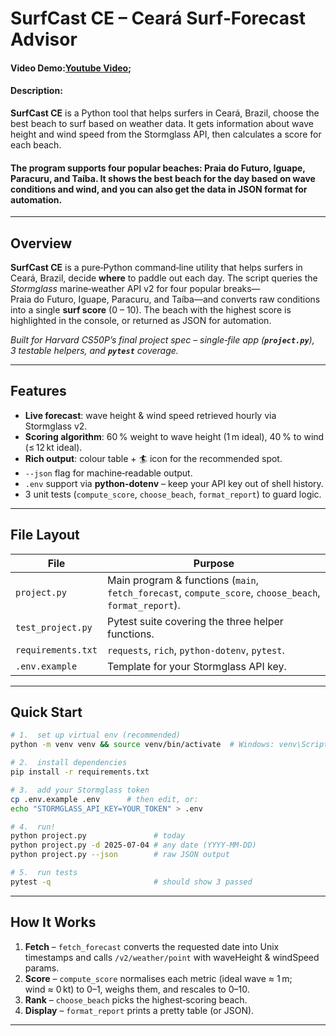 # SurfCast CE – Ceará Surf‑Forecast Advisor

#### Video Demo:[Youtube Video](https://www.youtube.com/watch?v=ldTZ7ZQSowg);
#### Description:
**SurfCast CE** is a Python tool that helps surfers in Ceará, Brazil, choose the best beach to surf based on weather data. It gets information about wave height and wind speed from the Stormglass API, then calculates a score for each beach.
#### The program supports four popular beaches: Praia do Futuro, Iguape, Paracuru, and Taíba. It shows the best beach for the day based on wave conditions and wind, and you can also get the data in JSON format for automation.
---

## Overview

**SurfCast CE** is a pure‑Python command‑line utility that helps surfers in Ceará, Brazil, decide **where** to paddle out each day.  The script queries the *Stormglass* marine‑weather API v2 for four popular breaks—Praia do Futuro, Iguape, Paracuru, and Taíba—and converts raw conditions into a single **surf score** (0 – 10).  The beach with the highest score is highlighted in the console, or returned as JSON for automation.

*Built for Harvard CS50P’s final project spec – single‑file app (**`project.py`**), 3 testable helpers, and **`pytest`** coverage.*

---

## Features

- **Live forecast**: wave height & wind speed retrieved hourly via Stormglass v2.
- **Scoring algorithm**: 60 % weight to wave height (1 m ideal), 40 % to wind (≤ 12 kt ideal).
- **Rich output**: colour table + 🏄 icon for the recommended spot.
- `--json` flag for machine‑readable output.
- `.env` support via **python‑dotenv** – keep your API key out of shell history.
- 3 unit tests (`compute_score`, `choose_beach`, `format_report`) to guard logic.

---

## File Layout

| File               | Purpose                                                                                                |
| ------------------ | ------------------------------------------------------------------------------------------------------ |
| `project.py`       | Main program & functions (`main`, `fetch_forecast`, `compute_score`, `choose_beach`, `format_report`). |
| `test_project.py`  | Pytest suite covering the three helper functions.                                                      |
| `requirements.txt` | `requests`, `rich`, `python-dotenv`, `pytest`.                                                         |
| `.env.example`     | Template for your Stormglass API key.                                                                  |

---

## Quick Start

```bash
# 1.  set up virtual env (recommended)
python -m venv venv && source venv/bin/activate  # Windows: venv\Scripts\activate

# 2.  install dependencies
pip install -r requirements.txt

# 3.  add your Stormglass token
cp .env.example .env      # then edit, or:
echo "STORMGLASS_API_KEY=YOUR_TOKEN" > .env

# 4.  run!
python project.py               # today
python project.py -d 2025-07-04 # any date (YYYY‑MM‑DD)
python project.py --json        # raw JSON output

# 5.  run tests
pytest -q                       # should show 3 passed
```

---

## How It Works

1. **Fetch** – `fetch_forecast` converts the requested date into Unix timestamps and calls `/v2/weather/point` with waveHeight & windSpeed params.
2. **Score** – `compute_score` normalises each metric (ideal wave ≈ 1 m; wind ≈ 0 kt) to 0–1, weighs them, and rescales to 0–10.
3. **Rank** – `choose_beach` picks the highest‑scoring beach.
4. **Display** – `format_report` prints a pretty table (or JSON).

---

